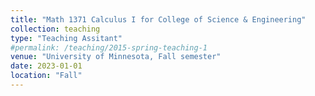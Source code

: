 ```yaml
---
title: "Math 1371 Calculus I for College of Science & Engineering"
collection: teaching
type: "Teaching Assitant"
#permalink: /teaching/2015-spring-teaching-1
venue: "University of Minnesota, Fall semester"
date: 2023-01-01
location: "Fall"
---
```

